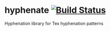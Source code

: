 hyphenate [![Build Status](https://travis-ci.org/MartinNowak/hyphenate.png?branch=master)](https://travis-ci.org/MartinNowak/hyphenate)
=========

Hyphenation library for Tex hyphenation patterns
